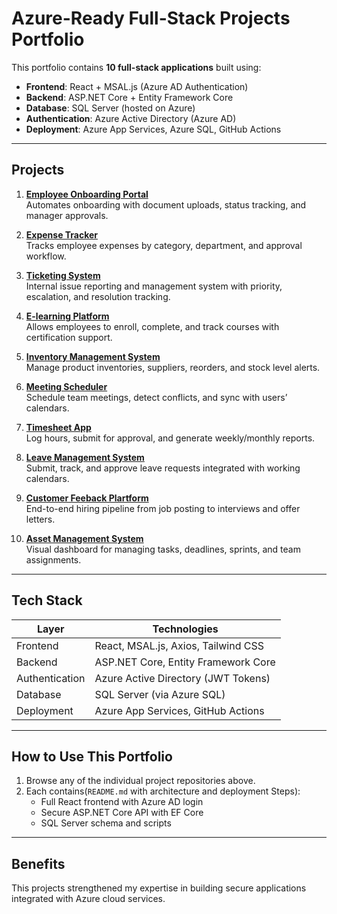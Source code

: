 # Azure-Ready Full-Stack Projects Portfolio

This portfolio contains **10 full-stack applications** built using:

- **Frontend**: React + MSAL.js (Azure AD Authentication)
- **Backend**: ASP.NET Core + Entity Framework Core
- **Database**: SQL Server (hosted on Azure)
- **Authentication**: Azure Active Directory (Azure AD)
- **Deployment**: Azure App Services, Azure SQL, GitHub Actions

---

## Projects

1. **[Employee Onboarding Portal](https://github.com/matimbaachie/-E-learning-Platform-.git)**  
   Automates onboarding with document uploads, status tracking, and manager approvals.

2. **[Expense Tracker](https://github.com/matimbaachie/Expense-Tracker.git)**  
   Tracks employee expenses by category, department, and approval workflow.

3. **[Ticketing System](https://github.com/matimbaachie/-Ticketing-System.git)**  
   Internal issue reporting and management system with priority, escalation, and resolution tracking.

4. **[E-learning Platform](https://github.com/matimbaachie/-E-learning-Platform-.git)**  
   Allows employees to enroll, complete, and track courses with certification support.

5. **[Inventory Management System](https://github.com/matimbaachie/Inventory-Management.git)**  
   Manage product inventories, suppliers, reorders, and stock level alerts.

6. **[Meeting Scheduler](https://github.com/matimbaachie/Meeting-Scheduler-.git)**  
   Schedule team meetings, detect conflicts, and sync with users’ calendars.

7. **[Timesheet App](https://github.com/matimbaachie/-Timesheet-App-.git)**  
   Log hours, submit for approval, and generate weekly/monthly reports.

8. **[Leave Management System](https://github.com/matimbaachie/HR-Leave-Request-Portal.git)**  
   Submit, track, and approve leave requests integrated with working calendars.

9. **[Customer Feeback Plartform](https://github.com/matimbaachie/Customer-Feedback-Platform.git)**  
   End-to-end hiring pipeline from job posting to interviews and offer letters.

10. **[Asset Management System](https://github.com/matimbaachie/Asset-Management-System.git)**  
   Visual dashboard for managing tasks, deadlines, sprints, and team assignments.

---

## Tech Stack

| Layer           | Technologies                              |
|----------------|--------------------------------------------|
| Frontend        | React, MSAL.js, Axios, Tailwind CSS       |
| Backend         | ASP.NET Core, Entity Framework Core       |
| Authentication  | Azure Active Directory (JWT Tokens)       |
| Database        | SQL Server (via Azure SQL)                |
| Deployment      | Azure App Services, GitHub Actions        |

---

## How to Use This Portfolio

1. Browse any of the individual project repositories above.
2. Each contains(`README.md` with architecture and deployment Steps):
   - Full React frontend with Azure AD login
   - Secure ASP.NET Core API with EF Core
   - SQL Server schema and scripts
   

---

## Benefits

This projects strengthened my expertise in building secure applications integrated with Azure cloud services.

